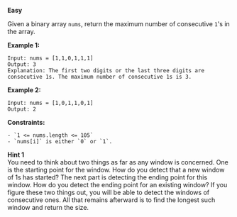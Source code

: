 **Easy**

Given a binary array `nums`, return the maximum number of consecutive `1`'s in the array.

 

**Example 1:**
```
Input: nums = [1,1,0,1,1,1]
Output: 3
Explanation: The first two digits or the last three digits are consecutive 1s. The maximum number of consecutive 1s is 3.
```
**Example 2:**
```
Input: nums = [1,0,1,1,0,1]
Output: 2
```

**Constraints:**
```
- `1 <= nums.length <= 105`
- `nums[i]` is either `0` or `1`.
```

**Hint 1**  
You need to think about two things as far as any window is concerned. One is the starting point for the window. How do you detect that a new window of 1s has started? The next part is detecting the ending point for this window. How do you detect the ending point for an existing window? If you figure these two things out, you will be able to detect the windows of consecutive ones. All that remains afterward is to find the longest such window and return the size.
